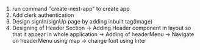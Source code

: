 1. run command "create-next-app" to create app
2. Add clerk authentication
3. Design signIn/signUp page by adding inbuilt tag(Image)
4. Designing of Header Section
   -> Adding Header component in layout so that it appear in whole application
   -> Adding of headerMenu
   -> Navigate on headerMenu using map 
   -> change font using Inter

   


